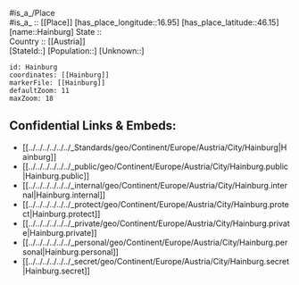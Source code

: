 ﻿---
location: [46.15,16.95] 
mapzoom: [7,12] 
mapmarker: city 
type: City
tags:
- geo/City


SpocWebEntityId: 30712
isDeleted: false
confidential: public

---
#is_a_/Place  
#is_a_ :: [[Place]] 
[has_place_longitude::16.95] 
[has_place_latitude::46.15] 
[name::Hainburg] 
State ::  
Country :: [[Austria]]  
[StateId::] 
[Population::] 
[Unknown::] 


```leaflet
id: Hainburg
coordinates: [[Hainburg]] 
markerFile: [[Hainburg]] 
defaultZoom: 11 
maxZoom: 18
```


## Confidential Links & Embeds: 
- [[../../../../../../_Standards/geo/Continent/Europe/Austria/City/Hainburg|Hainburg]] 
- [[../../../../../../_public/geo/Continent/Europe/Austria/City/Hainburg.public|Hainburg.public]] 
- [[../../../../../../_internal/geo/Continent/Europe/Austria/City/Hainburg.internal|Hainburg.internal]] 
- [[../../../../../../_protect/geo/Continent/Europe/Austria/City/Hainburg.protect|Hainburg.protect]] 
- [[../../../../../../_private/geo/Continent/Europe/Austria/City/Hainburg.private|Hainburg.private]] 
- [[../../../../../../_personal/geo/Continent/Europe/Austria/City/Hainburg.personal|Hainburg.personal]] 
- [[../../../../../../_secret/geo/Continent/Europe/Austria/City/Hainburg.secret|Hainburg.secret]] 

